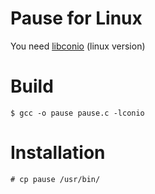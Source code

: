 # Pause for Linux

You need [libconio](https://github.com/Bacagine/conio4linux) (linux version)

# Build
`$ gcc -o pause pause.c -lconio`

# Installation
`# cp pause /usr/bin/`

